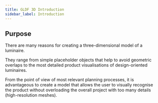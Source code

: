 ```yaml
---
title: GLDF 3D Introduction
sidebar_label: Introduction
---
```


## Purpose


There are many reasons for creating a three-dimensional model of a luminaire.

They range from simple placeholder objects that help to avoid geometric overlaps to the most detailed product visualisations of design-oriented luminaires. 

From the point of view of most relevant planning processes, it is advantageous to create a model that allows the user to visually recognise the product without overloading the overall project with too many details (high-resolution meshes).
